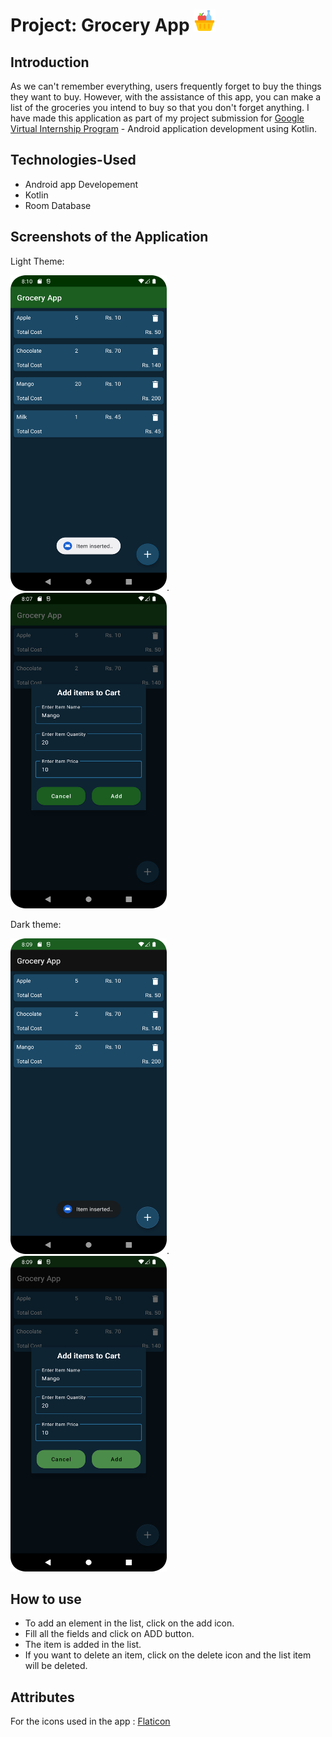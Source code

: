 Project: Grocery App <img src = "https://github.com/smartinternz02/SPSGP-89631-Virtual-Internship---Android-Application-Development-Using-Kotlin/blob/main/grocery-cart.png" width = "35" height = "35">
========================
Introduction
----------------------------
As we can't remember everything, users frequently forget to buy the things they want to buy. However, with the assistance of this app, you can make a list of the groceries you intend to buy so that you don't forget anything.
I have made this application as part of my project submission for <a href = "https://smartinternz.com/google-virtual-internship-program-2022">Google Virtual Internship Program</a> - Android application development using Kotlin.

Technologies-Used
-----------------------------
- Android app Developement
- Kotlin
- Room Database

Screenshots of the Application
-----------------------------------
Light Theme:

<img src = "https://github.com/smartinternz02/SPSGP-89631-Virtual-Internship---Android-Application-Development-Using-Kotlin/blob/main/ThemeLightInterface.png" width = "250" height = "505" >.<img src = "https://github.com/smartinternz02/SPSGP-89631-Virtual-Internship---Android-Application-Development-Using-Kotlin/blob/main/ThemeLightAddItem.png" width = "250" height = "505" >

Dark theme:

<img src = "https://github.com/smartinternz02/SPSGP-89631-Virtual-Internship---Android-Application-Development-Using-Kotlin/blob/main/ThemeDarkInterface.png" width = "250" height = "505" >.<img src = "https://github.com/smartinternz02/SPSGP-89631-Virtual-Internship---Android-Application-Development-Using-Kotlin/blob/main/ThemeDarkAddItem.png" width = "250" height = "505" >

How to use
----------------------------
- To add an element in the list, click on the add icon.
- Fill all the fields and click on ADD button.
- The item is added in the list.
- If you want to delete an item, click on the delete icon and the list item will be deleted.

Attributes
---------------------
For the icons used in the app : <a href="https://www.flaticon.com/free-icons/supermarket" title="supermarket icons">Flaticon</a>
